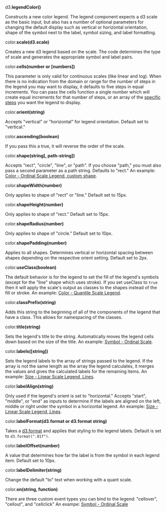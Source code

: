 d3.**legendColor()**

Constructs a new color legend. The legend component expects a d3 scale as the basic input, but also has a number of optional parameters for changing the default display such as vertical or horizontal orientation, shape of the symbol next to the label, symbol sizing, and label formatting.

color.**scale(d3.scale)**

Creates a new d3 legend based on the scale. The code determines the type of scale and generates the appropriate symbol and label pairs.

color.**cells(number or [numbers])**

This parameter is only valid for continuous scales (like linear and log). When there is no indication from the domain or range for the number of steps in the legend you may want to display, it defaults to five steps in equal increments. You can pass the cells function a single number which will create equal increments for that number of steps, or an array of the [specific steps](#color-linear-custom) you want the legend to display.

color.**orient(string)**

Accepts "vertical" or "horizontal" for legend orientation. Default set to "vertical."

color.**ascending(boolean)**

If you pass this a true, it will reverse the order of the scale.

color.**shape(string[, path-string])**

Accepts "rect", "circle", "line", or "path". If you choose "path," you must also pass a second parameter as a path string. Defaults to "rect." An example: [Color - Ordinal Scale Legend, custom shape](#color-ordinal).

color.**shapeWidth(number)**

Only applies to shape of "rect" or "line." Default set to 15px.

color.**shapeHeight(number)**

Only applies to shape of "rect." Default set to 15px.

color.**shapeRadius(number)**

Only applies to shape of "circle." Default set to 10px.

color.**shapePadding(number)**

Applies to all shapes. Determines vertical or horizontal spacing between shapes depending on the respective orient setting. Default set to 2px.

color.**useClass(boolean)**

The default behavior is for the legend to set the fill of the legend's symbols (except for the "line" shape which uses stroke). If you set useClass to `true` then it will apply the scale's output as classes to the shapes instead of the fill or stroke. An example: [Color - Quantile Scale Legend](#color-quant).

color.**classPrefix(string)**

Adds this string to the beginning of all of the components of the legend that have a class. This allows for namespacing of the classes.

color.**title(string)**

Sets the legend's title to the string. Automatically moves the legend cells down based on the size of the title. An example: [Symbol - Ordinal Scale](#symbol-ordinal).

color.**labels([string])**

Sets the legend labels to the array of strings passed to the legend. If the array is not the same length as the array the legend calculates, it merges the values and gives the calculated labels for the remaining items. An example: [Size - Linear Scale Legend, Lines](#size-line).

color.**labelAlign(string)**

Only used if the legend's orient is set to "horizontal." Accepts "start", "middle", or "end" as inputs to determine if the labels are aligned on the left, middle or right under the symbol in a horizontal legend. An example: [Size - Linear Scale Legend, Lines](#size-line).

color.**labelFormat(d3.format or d3.format string)**

Takes a [d3.format](https://github.com/mbostock/d3/wiki/Formatting) and applies that styling to the legend labels. Default is set to `d3.format(".01f")`.

color.**labelOffset(number)**

A value that determines how far the label is from the symbol in each legend item. Default set to 10px.

color.**labelDelimiter(string)**

Change the default "to" text when working with a quant scale.

color.**on(string, function)**

There are three custom event types you can bind to the legend: "cellover", "cellout", and "cellclick" An exampe: [Symbol - Ordinal Scale](#symbol-ordinal)

